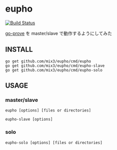 # eupho

[![Build Status](https://travis-ci.org/mix3/eupho.svg?branch=master)](https://travis-ci.org/mix3/eupho)

[go-prove](https://github.com/shogo82148/go-prove) を master/slave で動作するようにしてみた

## INSTALL

```
go get github.com/mix3/eupho/cmd/eupho
go get github.com/mix3/eupho/cmd/eupho-slave
go get github.com/mix3/eupho/cmd/eupho-solo
```

## USAGE

### master/slave

```
eupho [options] [files or directories]
```
```
eupho-slave [options]
```

### solo

```
eupho-solo [options] [files or directories]
```
